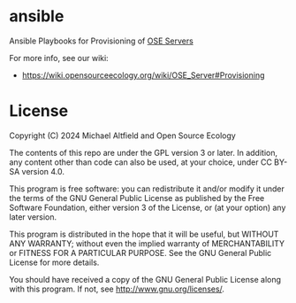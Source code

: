 # ansible
Ansible Playbooks for Provisioning of [OSE Servers](https://wiki.opensourceecology.org/wiki/OSE_Server#Provisioning)

For more info, see our wiki:

 * https://wiki.opensourceecology.org/wiki/OSE_Server#Provisioning

# License

Copyright (C) 2024 Michael Altfield and Open Source Ecology

The contents of this repo are under the GPL version 3 or later.
In addition, any content other than code can also be used, at your
choice, under CC BY-SA version 4.0.

This program is free software: you can redistribute it and/or modify
it under the terms of the GNU General Public License as published by
the Free Software Foundation, either version 3 of the License, or
(at your option) any later version.

This program is distributed in the hope that it will be useful,
but WITHOUT ANY WARRANTY; without even the implied warranty of
MERCHANTABILITY or FITNESS FOR A PARTICULAR PURPOSE.  See the
GNU General Public License for more details.

You should have received a copy of the GNU General Public License
along with this program.  If not, see <http://www.gnu.org/licenses/>.
